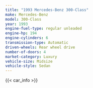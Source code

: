 ```yaml
---
title: "1993 Mercedes-Benz 300-Class"
make: Mercedes-Benz
model: 300-Class
year: 1993
engine-fuel-type: regular unleaded
engine-hp: 194
engine-cylinders: 6
transmission-type: Automatic
driven-wheels: Rear wheel drive
number-of-doors: 4
market-category: Luxury
vehicle-size: Midsize
vehicle-style: Sedan
---
```


{{< car_info >}}
